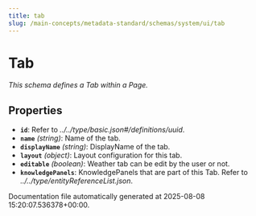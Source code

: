 ```yaml
---
title: tab
slug: /main-concepts/metadata-standard/schemas/system/ui/tab
---
```


# Tab

*This schema defines a Tab within a Page.*

## Properties

- **`id`**: Refer to *../../type/basic.json#/definitions/uuid*.
- **`name`** *(string)*: Name of the tab.
- **`displayName`** *(string)*: DisplayName of the tab.
- **`layout`** *(object)*: Layout configuration for this tab.
- **`editable`** *(boolean)*: Weather tab can be edit by the user or not.
- **`knowledgePanels`**: KnowledgePanels that are part of this Tab. Refer to *../../type/entityReferenceList.json*.


Documentation file automatically generated at 2025-08-08 15:20:07.536378+00:00.

